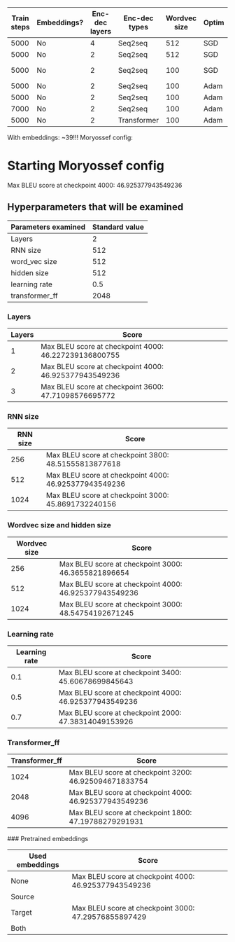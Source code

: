 | Train steps | Embeddings? | Enc-dec layers | Enc-dec types | Wordvec size | Optim | Learning rate |     | **BLEU**                  |
| ----------- | ----------- | -------------- | ------------- | ------------ | ----- | ------------- | --- | ------------------------- |
| 5000        | No          | 4              | Seq2seq       | 512          | SGD   | 1             |     | 21                        |
| 5000        | No          | 2              | Seq2seq       | 512          | SGD   | 1             |     | 25.096556862119098        |
| 5000        | No          | 2              | Seq2seq       | 100          | SGD   | 1             |     | 27.70303931529561 (retry) |
| 5000        | No          | 2              | Seq2seq       | 100          | Adam  | 0.001         |     | 27.127219600063004        |
| 5000        | No          | 2              | Seq2seq       | 100          | Adam  | 0.0001        |     | **29.12208860911118**     |
| 7000        | No          | 2              | Seq2seq       | 100          | Adam  | 0.0001        |     | 24.39660783311091         |
| 5000        | No          | 2              | Transformer   | 100          | Adam  | 0.0001        |     | 32.77601479338147         |

With embeddings: ~39!!!
Moryossef config:

# Starting Moryossef config

Max BLEU score at checkpoint 4000: 46.925377943549236

## Hyperparameters that will be examined

| Parameters examined | Standard value |
| ------------------- | -------------- |
| Layers              | 2              |
| RNN size            | 512            |
| word_vec size       | 512            |
| hidden size         | 512            |
| learning rate       | 0.5            |
| transformer_ff      | 2048           |

### Layers

| Layers | Score                                                 |
| ------ | ----------------------------------------------------- |
| 1      | Max BLEU score at checkpoint 4000: 46.227239136800755 |
| 2      | Max BLEU score at checkpoint 4000: 46.925377943549236 |
| 3      | Max BLEU score at checkpoint 3600: 47.71098576695772  |

### RNN size

| RNN size | Score                                                 |
| -------- | ----------------------------------------------------- |
| 256      | Max BLEU score at checkpoint 3800: 48.51555813877618  |
| 512      | Max BLEU score at checkpoint 4000: 46.925377943549236 |
| 1024     | Max BLEU score at checkpoint 3000: 45.8691732240156   |

### Wordvec size and hidden size

| Wordvec size | Score                                                 |
| ------------ | ----------------------------------------------------- |
| 256          | Max BLEU score at checkpoint 3000: 46.3655821896654   |
| 512          | Max BLEU score at checkpoint 4000: 46.925377943549236 |
| 1024         | Max BLEU score at checkpoint 3000: 48.54754192671245  |

### Learning rate

| Learning rate | Score                                                 |
| ------------- | ----------------------------------------------------- |
| 0.1           | Max BLEU score at checkpoint 3400: 45.60678699845643  |
| 0.5           | Max BLEU score at checkpoint 4000: 46.925377943549236 |
| 0.7           | Max BLEU score at checkpoint 2000: 47.38314049153926  |

### Transformer_ff

| Transformer_ff | Score                                                 |
| -------------- | ----------------------------------------------------- |
| 1024           | Max BLEU score at checkpoint 3200: 46.925094671833754 |
| 2048           | Max BLEU score at checkpoint 4000: 46.925377943549236 |
| 4096           | Max BLEU score at checkpoint 1800: 47.19788279291931  |

### Pretrained embeddings

| Used embeddings | Score                                                 |
| --------------- | ----------------------------------------------------- |
| None            | Max BLEU score at checkpoint 4000: 46.925377943549236 |
| Source          |                                                       |
| Target          | Max BLEU score at checkpoint 3000: 47.29576855897429  |
| Both            |                                                       |
